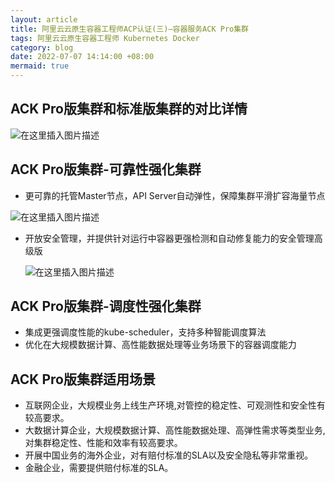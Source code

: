 ```yaml
---
layout: article
title: 阿里云云原生容器工程师ACP认证(三)—容器服务ACK Pro集群
tags: 阿里云云原生容器工程师 Kubernetes Docker
category: blog
date: 2022-07-07 14:14:00 +08:00
mermaid: true
---
```

## ACK Pro版集群和标准版集群的对比详情
![在这里插入图片描述](https://img-blog.csdnimg.cn/7faf799c8360427294061a2ecb6c0ed0.png)

## ACK Pro版集群-可靠性强化集群
- 更可靠的托管Master节点，API Server自动弹性，保障集群平滑扩容海量节点

 ![在这里插入图片描述](https://img-blog.csdnimg.cn/2776a53f97e4443c9b09c2e8d56d586e.png)
- 开放安全管理，并提供针对运行中容器更强检测和自动修复能力的安全管理高级版

  ![在这里插入图片描述](https://img-blog.csdnimg.cn/9690e499c843400a89a28205d007176c.png)


## ACK Pro版集群-调度性强化集群
- 集成更强调度性能的kube-scheduler，支持多种智能调度算法
- 优化在大规模数据计算、高性能数据处理等业务场景下的容器调度能力

## ACK Pro版集群适用场景
- 互联网企业，大规模业务上线生产环境,对管控的稳定性、可观测性和安全性有较高要求。
- 大数据计算企业，大规模数据计算、高性能数据处理、高弹性需求等类型业务, 对集群稳定性、性能和效率有较高要求。
- 开展中国业务的海外企业，对有赔付标准的SLA以及安全隐私等非常重视。
- 金融企业，需要提供赔付标准的SLA。
